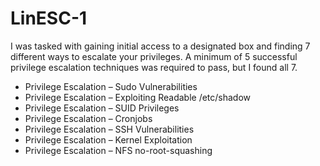 # LinESC-1
I was tasked with gaining initial access to a designated box and finding 7 different ways to escalate your privileges. A minimum of 5 successful privilege escalation techniques was required to pass, but I found all 7. 

- Privilege Escalation – Sudo Vulnerabilities 
- Privilege Escalation – Exploiting Readable /etc/shadow 
- Privilege Escalation – SUID Privileges
- Privilege Escalation – Cronjobs
- Privilege Escalation – SSH Vulnerabilities 
- Privilege Escalation – Kernel Exploitation 
- Privilege Escalation – NFS no-root-squashing
